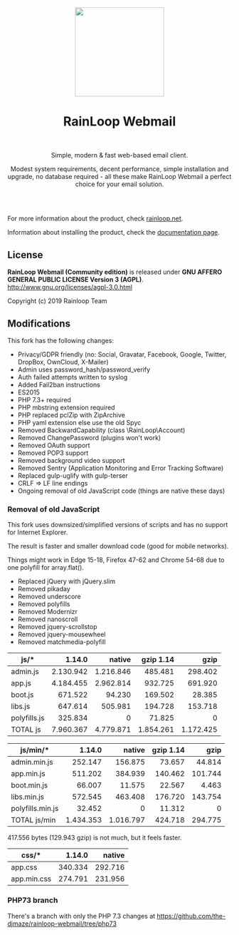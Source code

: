 <div align="center">
  <a href="https://github.com/RainLoop/rainloop-webmail">
    <img width="200" heigth="200" src="https://www.rainloop.net/static/img/logo-256x256-tiny.png">
  </a>
  <br>
  <h1>RainLoop Webmail</h1>
  <br>
  <p>
    Simple, modern &amp; fast web-based email client.
  </p>
  <p>
    Modest system requirements, decent performance, simple installation and upgrade, no database required
    - all these make RainLoop Webmail a perfect choice for your email solution.
  </p>
  <h2></h2>
  <br>
</div>

For more information about the product, check [rainloop.net](http://www.rainloop.net/).

Information about installing the product, check the [documentation page](http://www.rainloop.net/docs/installation/).

## License

**RainLoop Webmail (Community edition)** is released under
**GNU AFFERO GENERAL PUBLIC LICENSE Version 3 (AGPL)**.
http://www.gnu.org/licenses/agpl-3.0.html

Copyright (c) 2019 Rainloop Team

## Modifications

This fork has the following changes:

* Privacy/GDPR friendly (no: Social, Gravatar, Facebook, Google, Twitter, DropBox, OwnCloud, X-Mailer)
* Admin uses password_hash/password_verify
* Auth failed attempts written to syslog
* Added Fail2ban instructions
* ES2015
* PHP 7.3+ required
* PHP mbstring extension required
* PHP replaced pclZip with ZipArchive
* PHP yaml extension else use the old Spyc
* Removed BackwardCapability (class \RainLoop\Account)
* Removed ChangePassword (plugins won't work)
* Removed OAuth support
* Removed POP3 support
* Removed background video support
* Removed Sentry (Application Monitoring and Error Tracking Software)
* Replaced gulp-uglify with gulp-terser
* CRLF => LF line endings
* Ongoing removal of old JavaScript code (things are native these days)

### Removal of old JavaScript

This fork uses downsized/simplified versions of scripts and has no support for Internet Explorer.

The result is faster and smaller download code (good for mobile networks).

Things might work in Edge 15-18, Firefox 47-62 and Chrome 54-68 due to one polyfill for array.flat().

* Replaced jQuery with jQuery.slim
* Removed pikaday
* Removed underscore
* Removed polyfills
* Removed Modernizr
* Removed nanoscroll
* Removed jquery-scrollstop
* Removed jquery-mousewheel
* Removed matchmedia-polyfill

|js/*       	|1.14.0 	|native 	|gzip 1.14	|gzip   	|
|-----------	|--------:	|--------:	|--------:	|--------:	|
|admin.js    	|2.130.942	|1.216.846	|  485.481	|  298.402	|
|app.js      	|4.184.455	|2.962.814	|  932.725	|  691.920	|
|boot.js     	|  671.522	|   94.230	|  169.502	|   28.385	|
|libs.js     	|  647.614	|  505.981	|  194.728	|  153.718	|
|polyfills.js	|  325.834	|        0	|   71.825	|        0	|
|TOTAL js   	|7.960.367	|4.779.871	|1.854.261	|1.172.425	|

|js/min/*       	|1.14.0   	|native   	|gzip 1.14	|gzip   	|
|---------------	|--------:	|--------:	|--------:	|--------:	|
|admin.min.js    	|  252.147	|  156.875	| 73.657	| 44.814	|
|app.min.js      	|  511.202	|  384.939	|140.462	|101.744	|
|boot.min.js     	|   66.007	|   11.575	| 22.567	|  4.463	|
|libs.min.js     	|  572.545	|  463.408	|176.720	|143.754	|
|polyfills.min.js	|   32.452	|        0	| 11.312	|      0	|
|TOTAL js/min   	|1.434.353	|1.016.797	|424.718	|294.775	|

417.556 bytes (129.943 gzip) is not much, but it feels faster.


|css/*       	|1.14.0   	|native   	|
|--------------	|--------:	|--------:	|
|app.css    	|  340.334	|  292.716	|
|app.min.css	|  274.791	|  231.956	|


### PHP73 branch

There's a branch with only the PHP 7.3 changes at
https://github.com/the-djmaze/rainloop-webmail/tree/php73
